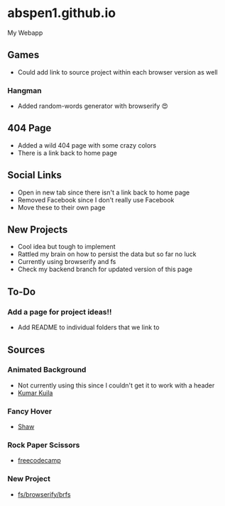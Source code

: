 # abspen1.github.io
My Webapp

## Games
* Could add link to source project within each browser version as well
### Hangman
* Added random-words generator with browserify 😍

## 404 Page
* Added a wild 404 page with some crazy colors
* There is a link back to home page

## Social Links
* Open in new tab since there isn't a link back to home page
* Removed Facebook since I don't really use Facebook
* Move these to their own page

## New Projects
* Cool idea but tough to implement
* Rattled my brain on how to persist the data but so far no luck
* Currently using browserify and fs
* Check my backend branch for updated version of this page

## To-Do
### Add a page for project ideas!!
* Add README to individual folders that we link to

## Sources
### Animated Background
* Not currently using this since I couldn't get it to work with a header
* [Kumar Kuila](https://codepen.io/uiswarup/pen/XWdXGGV)

### Fancy Hover
* [Shaw](https://codepen.io/shshaw/pen/MoxrPV)

### Rock Paper Scissors 
* [freecodecamp](https://www.youtube.com/watch?v=jaVNP3nIAv0&t=871s)

### New Project
* [fs/browserify/brfs](https://github.com/browserify/brfs)
